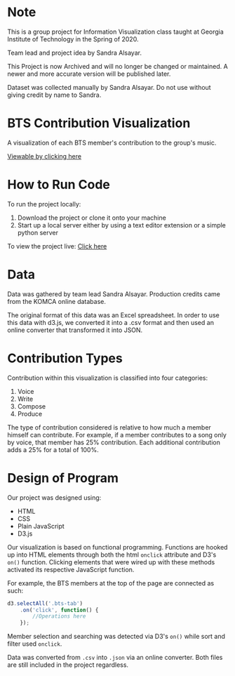 # Note
This is a group project for Information Visualization class taught at Georgia Institute of Technology in the Spring of 2020.

Team lead and project idea by Sandra Alsayar.

This Project is now Archived and will no longer be changed or maintained. A newer and more accurate version will be published later.

Dataset was collected manually by Sandra Alsayar. Do not use without giving credit by name to Sandra.

# BTS Contribution Visualization
A visualization of each BTS member's contribution to the group's music.

[Viewable by clicking here](https://sandraalsayar.github.io/bts-contribution-vis/)

# How to Run Code
To run the project locally:
1. Download the project or clone it onto your machine
2. Start up a local server either by using a text editor extension or a simple python server

To view the project live: [Click here](https://sandraalsayar.github.io/bts-contribution-vis/)

# Data
Data was gathered by team lead Sandra Alsayar. Production credits came from the KOMCA online database.

The original format of this data was an Excel spreadsheet. In order to use this data with d3.js, we converted it into a .csv format and then used an online converter that transformed it into JSON. 

# Contribution Types
Contribution within this visualization is classified into four categories: 
1. Voice
2. Write
3. Compose
4. Produce

The type of contribution considered is relative to how much a member himself can contribute. For example, if a member contributes to a song only by voice, that member has 25% contribution. Each additional contribution adds a 25% for a total of 100%.

# Design of Program
Our project was designed using:
* HTML
* CSS
* Plain JavaScript
* D3.js

Our visualization is based on functional programming. Functions are hooked up into HTML elements through both the html ```onclick``` attribute and D3's ```on()``` function. Clicking elements that were wired up with these methods activated its respective JavaScript function.

For example, the BTS members at the top of the page are connected as such:

```javascript
d3.selectAll('.bts-tab')
    .on('click', function() {
        //Operations here
    });
```

Member selection and searching was detected via D3's ```on()``` while sort and filter used ```onclick```.

Data was converted from ```.csv``` into ```.json``` via an online converter. Both files are still included in the project regardless.
